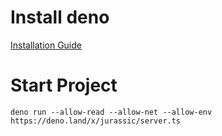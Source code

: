 # Install deno

[Installation Guide](https://github.com/denoland/deno_install)

# Start Project

```
deno run --allow-read --allow-net --allow-env https://deno.land/x/jurassic/server.ts
```